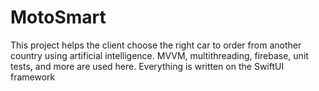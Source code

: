 # MotoSmart

This project helps the client choose the right car to order from another country using artificial intelligence. MVVM, multithreading, firebase, unit tests, and more are used here. Everything is written on the SwiftUI framework
